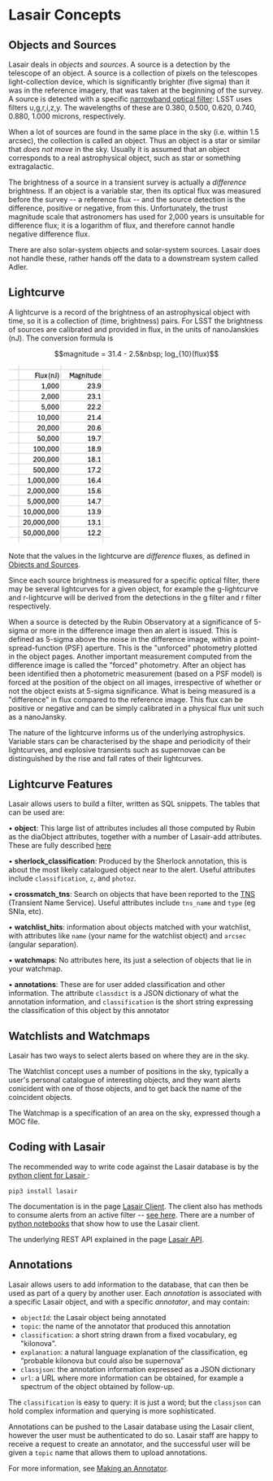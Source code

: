 # Lasair Concepts
## Objects and Sources

Lasair deals in *objects* and *sources*. A source is a detection by the telescope of an object.  A source is a collection of pixels on the telescopes light-collection device, which is significantly brighter (five sigma) than it was in the reference imagery, that was taken at the beginning of the survey.  A source is detected with a specific [narrowband optical filter](https://en.wikipedia.org/wiki/Photometric_system):
LSST uses filters u,g,r,i,z,y. The wavelengths of these are
0.380,     0.500,     0.620,     0.740,     0.880,     1.000 microns, respectively.

When a lot of sources are found in the same place in the sky (i.e. within 1.5 arcsec), the collection is called an object.  Thus an object is a star or similar that *does not move* in the sky.  Usually it is assumed that an object corresponds to a real astrophysical object, such as star or something extragalactic.

The brightness of a source in a transient survey is actually a *difference* brightness.
If an object is a variable star, then its optical flux was measured before the survey -- 
a reference flux -- and the source detection is the difference, positive or negative, from this.
Unfortunately, the trust magnitude scale that astronomers has used for 2,000 years is 
unsuitable for difference flux; it is a logarithm of flux, and therefore cannot handle
negative difference flux. 

There are also solar-system objects and solar-system sources. Lasair does not handle these,
rather hands off the data to a downstream system called Adler.
## Lightcurve

A lightcurve is a record of the brightness of an astrophysical object with time, so it is a collection of (time, brightness) pairs. For LSST the brightness of sources are calibrated and provided in flux, in the units of nanoJanskies (nJ). The conversion formula is
```math
magnitude = 31.4 - 2.5&nbsp; log_{10}(flux)
```
<img src="_images/fluxMag.png" width="200px"/>

Note that the values in the lightcurve are *difference* fluxes, as defined in [Objects and Sources](objects_sources.html).

Since each source brightness is measured for a specific optical filter, there may be several lightcurves for a given object, for example the g-lightcurve and r-lightcurve will be derived from the detections in the g filter and r filter respectively.

When a source is detected by the Rubin Observatory at a significance of 5-sigma or more in the difference image then an alert is issued. This is defined as 5-sigma above the noise in the difference image, within a point-spread-function (PSF) aperture. 
This is the "unforced" photometry plotted in the object pages. Another important measurement computed from
the difference image is called the "forced" photometry. After an object has been identified then a photometric measurement (based on a PSF model) is forced at the position of the object on all images, irrespective of whether or not the object exists at 5-sigma significance. What is being measured is a "difference" in flux compared to the reference image. This flux can be positive or negative and can be simply calibrated in a physical flux unit such as a
nanoJansky.

The nature of the lightcurve informs us of the underlying astrophysics. Variable stars can be characterised by the shape and periodicity of their lightcurves, and explosive transients such as supernovae can be distinguished by the rise and fall rates of their lightcurves.
## Lightcurve Features

Lasair allows users to build a filter, written as SQL snippets.
The tables that can be used are:

&bull; **object**: This large list of attributes includes all those computed by Rubin as the diaObject attributes, together with a number of Lasair-add attributes. These are fully described 
[here](core_functions/lightcurve-features.html)

&bull; **sherlock_classification**: Produced by the Sherlock annotation,
this is about the most likely catalogued object near to the alert.
Useful attributes include `classification`, `z`, and `photoz`.

&bull; **crossmatch_tns**: Search on objects that have been reported 
to the [TNS](https://www.wis-tns.org/) (Transient Name Service). Useful 
attributes include `tns_name` and `type` (eg SNIa, etc).

&bull; **watchlist_hits**: information about objects matched with your watchlist, with attributes like `name` (your name for the watchlist object)
and `arcsec` (angular separation).

&bull; **watchmaps**: No attributes here, its just a selection of 
objects that lie in your watchmap.

&bull; **annotations**: These are for user added classification and other 
information. The attribute `classdict` is a JSON dictionary of what 
the annotation information, and `classification` is the short
string expressing the classification of this object by this annotator

## Watchlists and Watchmaps

Lasair has two ways to select alerts based on where they are in the sky.

The Watchlist concept uses a number of positions in the sky, typically a 
user's personal catalogue of interesting objects, and they want alerts 
conicident with one of those objects, and to get back the name of the 
coincident objects.

The Watchmap is a specification of an area on the sky, expressed though a
MOC file.
## Coding with Lasair

The recommended way to write code against the Lasair database is by
the [python client for Lasair ](https://pypi.org/project/lasair/):
```
pip3 install lasair
```
The documentation is in the page [Lasair Client](../core_functions/client.html).
The client also has methods to consume alerts from an active filter -- [see here](core_functions/alert-streams.html).
There are a number of [python notebooks](../core_functions/python-notebooks.html) that show how to use the Lasair client.

The underlying REST API explained in the page [Lasair API](../core_functions/rest-api.html).

## Annotations

Lasair allows users to add information to the database, that can then be used
as part of a query by another user. Each *annotation* is associated with a 
specific Lasair object, and with a specific *annotator*, and may 
contain:

* `objectId`: the Lasair object being annotated
* `topic`: the name of the annotator that produced this annotation
* `classification`: a short string drawn from a fixed vocabulary, eg "kilonova".
* `explanation`: a natural language explanation of the classification, eg “probable kilonova but could also be supernova”
* `classjson`: the annotation information expressed as a JSON dictionary
* `url`: a URL where more information can be obtained, for example
a spectrum of the object obtained by follow-up.

The `classification` is easy to query: it is just a word; but the `classjson` 
can hold complex information and querying is more sophisticated.

Annotations can be pushed to the Lasair database using the Lasair client,
however the user must be authenticated to do so. Lasair staff are happy to 
receive a request to create an annotator, and the successful user
will be given a `topic` name that allows them to upload annotations.

For more information, see [Making an Annotator](core_functions/make_annotator.html).
